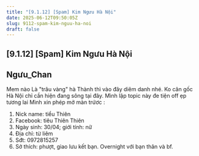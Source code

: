 ```yaml
---
title: "[9.1.12] [Spam] Kim Ngưu Hà Nội"
date: 2025-06-12T09:50:05Z
slug: 9112-spam-kim-nguu-ha-noi
draft: false
---
```


## [9.1.12] [Spam] Kim Ngưu Hà Nội

## Ngưu_Chan

Mem nào Là "trâu vàng" hà Thành thì vào đây diêm danh nhé. Ko cân gốc Hà Nội chỉ cần hiện đang sông tại đây. Mình lập topic này đe tiện off ẹp tương lai
Mình xin phép mở màn trứơc :
1. Nick name: tiểu Thiên
2. Facebook: tiêu Thiên Thiên
3. Ngày sinh: 30/04; giới tính: nữ
4. Địa chỉ: từ liêm
5. Sđt: 0972815257
6. Sở thích: phượt, giao lưu kết bạn. Overnight với bạn thân và bf.